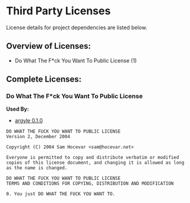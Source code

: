# Third Party Licenses

License details for project dependencies are listed below.

## Overview of Licenses:

* Do What The F*ck You Want To Public License (1)


## Complete Licenses:

### Do What The F*ck You Want To Public License

**Used By:**

* [argyle 0.1.0](https://github.com/Blobfolio/argyle)


```
DO WHAT THE FUCK YOU WANT TO PUBLIC LICENSE
Version 2, December 2004

Copyright (C) 2004 Sam Hocevar <sam@hocevar.net>

Everyone is permitted to copy and distribute verbatim or modified
copies of this license document, and changing it is allowed as long
as the name is changed.

DO WHAT THE FUCK YOU WANT TO PUBLIC LICENSE
TERMS AND CONDITIONS FOR COPYING, DISTRIBUTION AND MODIFICATION

0. You just DO WHAT THE FUCK YOU WANT TO.

```



